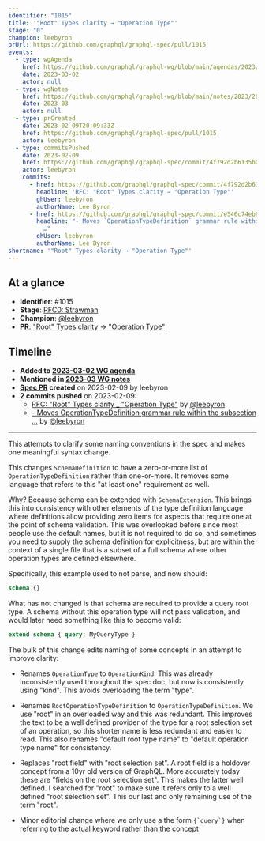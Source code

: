```yaml
---
identifier: "1015"
title: '"Root" Types clarity → "Operation Type"'
stage: "0"
champion: leebyron
prUrl: https://github.com/graphql/graphql-spec/pull/1015
events:
  - type: wgAgenda
    href: https://github.com/graphql/graphql-wg/blob/main/agendas/2023/03-Mar/02-wg-primary.md
    date: 2023-03-02
    actor: null
  - type: wgNotes
    href: https://github.com/graphql/graphql-wg/blob/main/notes/2023/2023-03.md
    date: 2023-03
    actor: null
  - type: prCreated
    date: 2023-02-09T20:09:33Z
    href: https://github.com/graphql/graphql-spec/pull/1015
    actor: leebyron
  - type: commitsPushed
    date: 2023-02-09
    href: https://github.com/graphql/graphql-spec/commit/4f792d2b6135b0c1e605cf74ec17bc57392ab5ca
    actor: leebyron
    commits:
      - href: https://github.com/graphql/graphql-spec/commit/4f792d2b6135b0c1e605cf74ec17bc57392ab5ca
        headline: 'RFC: "Root" Types clarity → "Operation Type"'
        ghUser: leebyron
        authorName: Lee Byron
      - href: https://github.com/graphql/graphql-spec/commit/e546c74eb87b836248be8ce2235d1e0a903135d8
        headline: "- Moves `OperationTypeDefinition` grammar rule within the subsection
          …"
        ghUser: leebyron
        authorName: Lee Byron
shortname: '"Root" Types clarity → "Operation Type"'
---
```


## At a glance

- **Identifier**: #1015
- **Stage**: [RFC0: Strawman](https://github.com/graphql/graphql-spec/blob/main/CONTRIBUTING.md#stage-0-strawman)
- **Champion**: [@leebyron](https://github.com/leebyron)
- **PR**: ["Root" Types clarity → "Operation Type"](https://github.com/graphql/graphql-spec/pull/1015)

<!-- BEGIN_CUSTOM_TEXT -->



<!-- END_CUSTOM_TEXT -->

## Timeline

- **Added to [2023-03-02 WG agenda](https://github.com/graphql/graphql-wg/blob/main/agendas/2023/03-Mar/02-wg-primary.md)**
- **Mentioned in [2023-03 WG notes](https://github.com/graphql/graphql-wg/blob/main/notes/2023/2023-03.md)**
- **[Spec PR](https://github.com/graphql/graphql-spec/pull/1015) created** on 2023-02-09 by leebyron
- **2 commits pushed** on 2023-02-09:
  - [RFC: "Root" Types clarity _ "Operation Type"](https://github.com/graphql/graphql-spec/commit/4f792d2b6135b0c1e605cf74ec17bc57392ab5ca) by [@leebyron](https://github.com/leebyron)
  - [- Moves OperationTypeDefinition grammar rule within the subsection …](https://github.com/graphql/graphql-spec/commit/e546c74eb87b836248be8ce2235d1e0a903135d8) by [@leebyron](https://github.com/leebyron)

<!-- VERBATIM -->

---

This attempts to clarify some naming conventions in the spec and makes one meaningful syntax change.

This changes `SchemaDefinition` to have a zero-or-more list of `OperationTypeDefinition` rather than one-or-more. It removes some language that refers to this "at least one" requirement as well.

Why? Because schema can be extended with `SchemaExtension`. This brings this into consistency with other elements of the type definition language where definitions allow providing zero items for aspects that require​ one at the point of schema validation. This was overlooked
before since most people use the default names, but it is not required to do so, and sometimes you need to supply the schema definition for explicitness, but are within the context of a single file that is a subset of a full schema where other operation types are defined elsewhere.

Specifically, this example used to not parse, and now should:

```graphql
schema {}
```

What has not changed is that schema are required to provide a query root type. A schema without this operation type will not pass validation, and would later need something like this to become valid:

```graphql
extend schema { query: MyQueryType }
```

The bulk of this change edits naming of some concepts in an attempt to improve clarity:

- Renames `OperationType` to `OperationKind`. This was already inconsistently used throughout the spec doc, but now is consistently using "kind". This avoids overloading the term "type".

- Renames `RootOperationTypeDefinition` to `OperationTypeDefinition`. We use "root" in an overloaded way and this was redundant. This improves the text to be a well defined provider of the type for a root selection set of an operation, so this shorter name is less redundant and easier to read. This also renames "default root type name" to "default operation type name" for consistency.

- Replaces "root field" with "root selection set". A root field is a holdover concept from a 10yr old version of GraphQL. More accurately today these are "fields on the root selection set". This makes the latter well defined. I searched for "root" to make sure it refers only to a well defined "root selection set". This our last and only remaining use of the term "root".

- Minor editorial change where we only use a the form ``{`query`}`` when referring to the actual keyword rather than the concept
